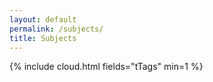 ```yaml
---
layout: default
permalink: /subjects/
title: Subjects
---
```

{% include cloud.html fields="tTags" min=1 %}
